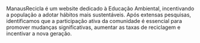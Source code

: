ManausRecicla é um website dedicado à Educação Ambiental, incentivando a população a adotar hábitos mais sustentáveis.
Após extensas pesquisas, identificamos que a participação ativa da comunidade é essencial para promover mudanças significativas, 
aumentar as taxas de reciclagem e incentivar a nova geração.
